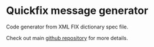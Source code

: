 # Quickfix message generator

Code generator from XML FIX dictionary spec file.

Check out main [github repository](https://github.com/arthurlm/quickfix-rs/) for more details.
